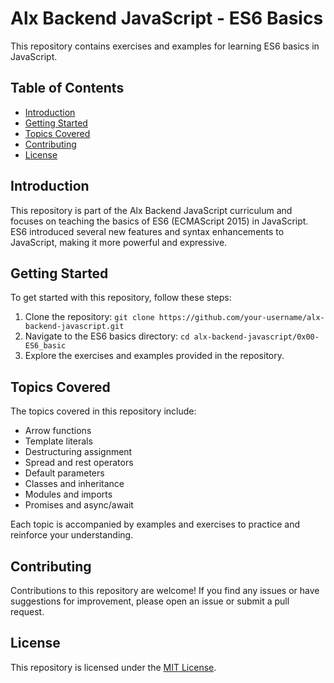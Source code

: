 # Alx Backend JavaScript - ES6 Basics

This repository contains exercises and examples for learning ES6 basics in JavaScript.

## Table of Contents

- [Introduction](#introduction)
- [Getting Started](#getting-started)
- [Topics Covered](#topics-covered)
- [Contributing](#contributing)
- [License](#license)

## Introduction

This repository is part of the Alx Backend JavaScript curriculum and focuses on teaching the basics of ES6 (ECMAScript 2015) in JavaScript. ES6 introduced several new features and syntax enhancements to JavaScript, making it more powerful and expressive.

## Getting Started

To get started with this repository, follow these steps:

1. Clone the repository: `git clone https://github.com/your-username/alx-backend-javascript.git`
2. Navigate to the ES6 basics directory: `cd alx-backend-javascript/0x00-ES6_basic`
3. Explore the exercises and examples provided in the repository.

## Topics Covered

The topics covered in this repository include:

- Arrow functions
- Template literals
- Destructuring assignment
- Spread and rest operators
- Default parameters
- Classes and inheritance
- Modules and imports
- Promises and async/await

Each topic is accompanied by examples and exercises to practice and reinforce your understanding.

## Contributing

Contributions to this repository are welcome! If you find any issues or have suggestions for improvement, please open an issue or submit a pull request.

## License

This repository is licensed under the [MIT License](LICENSE).
